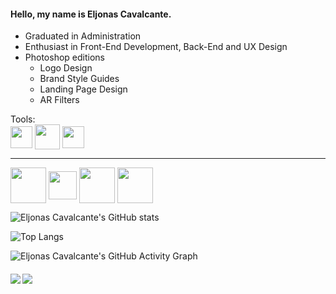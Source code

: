


<h4> Hello, my name is Eljonas Cavalcante.</h4> 
 
 
   * Graduated in Administration<br>
   * Enthusiast in Front-End Development, Back-End and UX Design <br>
   *  Photoshop editions <br>
      * Logo Design <br>
      * Brand Style Guides <br>
      * Landing Page Design <br>
      * AR Filters    
<!--te-->
Tools: <br>
<img src="https://img.icons8.com/color/50/000000/adobe-photoshop.png"  width="35" height="35" align="center" />
<img src="https://img.icons8.com/color/48/000000/git.png"  width="40" height="40" align="center" />
<img src="https://img.icons8.com/color/48/000000/visual-studio-code-2019.png"  width="35" height="35" align="center" />
_____________________________________________________________________________________________________________________________





<p align="left">
 
 <img src="https://img.icons8.com/color/48/000000/javascript.png"  width="57" height="57" align="center" /> 
 
<img src="https://user-images.githubusercontent.com/85083611/122487433-a20f3a00-cfb1-11eb-9693-218c48f60620.png"  width="45" height="45" align="center" />
 
<img src="https://img.icons8.com/color/48/000000/css3.png"  width="57" height="57" align="center" />
 

 
<img src="https://img.icons8.com/color/48/000000/bootstrap.png"  width="57" height="57" align="center" />
 

 </p>
 
 
 
 ![Eljonas Cavalcante's GitHub stats](https://github-readme-stats.vercel.app/api?username=EljonasCavalcante&hide=prs,issues&theme=tokyonight&border_radius=15&hide_border=true&diplay=flex)

![Top Langs](https://github-readme-stats.vercel.app/api/top-langs/?username=EljonasCavalcante&layout=compact&theme=tokyonight&border_radius=15&hide_border=true)

![Eljonas Cavalcante's GitHub Activity Graph](https://activity-graph.herokuapp.com/graph?username=EljonasCavalcante&theme=dracula&bg_color=1a1b27&hide_border=true&line=00FF7F&color=70a4fc)
 
 <h4 align="left">

[<img src="https://img.shields.io/badge/Linkedln-%230077B5.svg?&style=5px&style=for-the-badge&logo=linkedin&logoColor=white" target="_blank" />](https://www.linkedin.com/in/eljonascavalcante/) 
[<img src = "https://img.shields.io/badge/-Email-%23E54949.svg?&style=5px&style=for-the-badge&logo=gmail&logoColor=white" target="_blank" >](mailto:eljonascavalcante@gmail.com) 
</h4>
 


